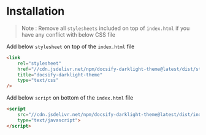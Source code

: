# Installation

> Note : Remove all `stylesheets` included on top of `index.html` if you have any conflict with below CSS file

Add below `stylesheet` on top of the `index.html` file 

```html
<link 
    rel="stylesheet"
    href="//cdn.jsdelivr.net/npm/docsify-darklight-theme@latest/dist/style.min.css"
    title="docsify-darklight-theme"
    type="text/css"
/>
```

Add below `script` on bottom of the `index.html` file 

```html
<script 
    src="//cdn.jsdelivr.net/npm/docsify-darklight-theme@latest/dist/index.min.js"
    type="text/javascript">
</script>
```